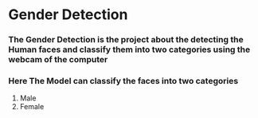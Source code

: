 # Gender Detection
<h3>The Gender Detection is the project about the detecting the Human faces and classify them into two categories using the webcam of the computer</h3>
<h3>Here The Model can classify the faces into two categories </h3> 
<ol>
<li>Male</li>
<li>Female</li>
</ol>
